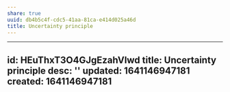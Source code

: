 ```yaml
---
share: true
uuid: db4b5c4f-cdc5-41aa-81ca-e414d025a46d
title: Uncertainty principle
---
```

---
id: HEuThxT3O4GJgEzahVIwd
title: Uncertainty principle
desc: ''
updated: 1641146947181
created: 1641146947181
---

